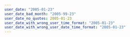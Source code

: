 ```yaml
---
user_date: "2005-01-23"
user_date_bad_month: "2005-99-23"
user_date_no_quotes: 2005-01-23
user_date_with_wrong_user_time_format: "2005-01-23"
user_date_with_wrong_user_date_time_format: "2005-01-23"
---
```


